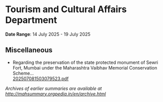 # Tourism and Cultural Affairs Department

**Date Range**: 14 July 2025 - 19 July 2025


## Miscellaneous
- Regarding the preservation of the state protected monument of Sewri Fort, Mumbai under the Maharashtra Vaibhav Memorial Conservation Scheme...\
  [202507081503079523.pdf](https://gr.maharashtra.gov.in/Site/Upload/Government%20Resolutions/English/202507081503079523.pdf)


*Archives of earlier summaries are available at http://mahsummary.orgpedia.in/en/archive.html*